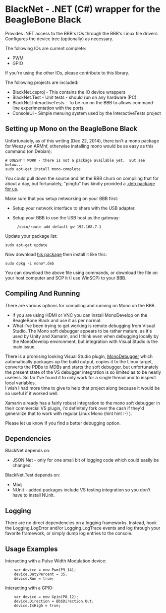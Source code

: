 BlackNet - .NET (C#) wrapper for the BeagleBone Black
========

Provides .NET access to the BBB's IOs through the BBB's Linux file drivers.  Configures the device tree (optionally) as necessary.

The following IOs are current complete:

* PWM
* GPIO

If you're using the other IOs, please contribute to this library.

The following projects are included:

* BlackNet.csproj - This contains the IO device wrappers
* BlackNet.Test - Unit tests - should run on any hardware (PC)
* BlackNet.InteractiveTests - To be run on the BBB to allows command-line experimentation with the ports
* ConsoleUi - Simple menuing system used by the InteractiveTests project

Setting up Mono on the BeagleBone Black
---------------------------------------

Unfortunately, as of this writing (Dec 22, 2014), there isn't a mono package for Weezy on ARMhf, otherwise installing mono would be as easy as this command (on Debian):

    # DOESN'T WORK - there is not a package available yet.  But see below...
    sudo apt-get install mono-complete
  
You could pull down the source and let the BBB churn on compiling that for about a day, but fortunately, "pingfu" 
has kindly provided a [.deb package for us](http://pingfu.net/programming/troubleshooting/hardware/2014/10/23/mono-debian-package-armhf-beaglebone-black.html).  

Make sure that you setup networking on your BBB first:
* Setup your network interface to share with the USB adapter.
* Setup your BBB to use the USB host as the gateway:

  	    /sbin/route add default gw 192.168.7.1

Update your package list:

    sudo apt-get update
  
Now download [his package](https://s3-eu-west-1.amazonaws.com/westgatecyber/mono-3.8.0-branch-armhf-e451fb2.deb) then install it like this:

    sudo dpkg -i mono*.deb
  
You can download the above file using commands, or download the file on your host computer and SCP it (I use WinSCP) to your BBB.

Compiling And Running
---------------------

There are various options for compiling and running on Mono on the BBB.  
* If you are using HDMI or VNC you can install MonoDevelop on the BeagleBone Black and use it as per normal.  
* What I've been trying to get working is remote debugging from Visual Studio.  The Mono soft debugger appears to be rather mature, as it's used by Unity 
and Xamarin, and I think even when debugging locally by the MonoDevelop environment, but integration with
Visual Studio is the main issue.  

There is a promising looking Visual Studio plugin, [MonoDebugger](https://github.com/giessweinapps/MonoDebugger)
which automatically packages up the build output, copies it to the Linux target, converts the PDBs to MDBs and 
starts the soft debugger, but unfortunately the present state of the VS debugger integration is so limited as
to be nearly useless.  So far I've found it to only work for a single thread and to inspect local variables.  
I wish I had more time to give to help that project along because it would be so useful if it worked well.

Xamarin already has a fairly robust integration to the mono soft debugger in their commercial VS plugin, I'd
definitely fork over the cash if they'd generalize that to work with regular Linux Mono (hint hint  :-)  ).

Please let us know if you find a better debugging option.

Dependencies
------------

BlackNet depends on:
* JSON.Net - only for one small bit of logging code which could easily be changed.

BlackNet.Test depends on:
* Moq
* NUnit - added packages include VS testing integration so you don't have to install NUnit.

Logging
-------

There are no direct dependencies on a logging frameworks.  Instead, hook the Logging.LogError and/or 
Logging.LogTrace events and log through your favorite framework, or simply dump log entries to the console.

Usage Examples
--------------

Interacting with a Pulse Width Modulation device:

        var device = new Pwm(P9_14);
        device.DutyPercent = 35;
        device.Run = true;

Interacting with a GPIO:    

        var device = new Gpio(P8_12);
        device.Direction = BbbDirection.Out;
        device.IsHigh = true;


